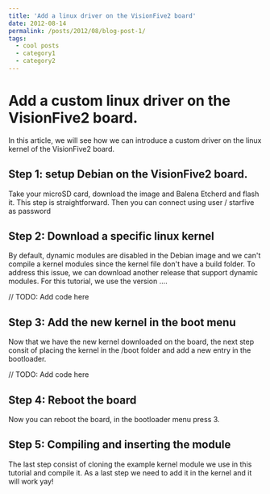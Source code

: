 ```yaml
---
title: 'Add a linux driver on the VisionFive2 board'
date: 2012-08-14
permalink: /posts/2012/08/blog-post-1/
tags:
  - cool posts
  - category1
  - category2
---
```


Add a custom linux driver on the VisionFive2 board.
======

In this article, we will see how we can introduce a custom driver on the linux kernel of the VisionFive2 board. 

Step 1: setup Debian on the VisionFive2 board.
------

Take your microSD card, download the image and Balena Etcherd and flash it. This step is straightforward. Then you can connect using user / starfive as password

Step 2: Download a specific linux kernel
------

By default, dynamic modules are disabled in the Debian image and we can't compile a kernel modules since the kernel file don't have a build folder. To address this issue, we can download another release that support dynamic modules. For this tutorial, we use the version ....

// TODO: Add code here

Step 3: Add the new kernel in the boot menu
------

Now that we have the new kernel downloaded on the board, the next step consit of placing the kernel in the /boot folder and add a new entry in the bootloader. 

// TODO: Add code here

Step 4: Reboot the board
------

Now you can reboot the board, in the bootloader menu press 3.


Step 5: Compiling and inserting the module
------

The last step consist of cloning the example kernel module we use in this tutorial and compile it. As a last step we need to add it in the kernel and it will work yay!


